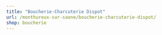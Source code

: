 ```yaml
---
title: "Boucherie-Charcuterie Dispot"
url: /monthureux-sur-saone/boucherie-charcuterie-dispot/
shop: boucherie
---
```

